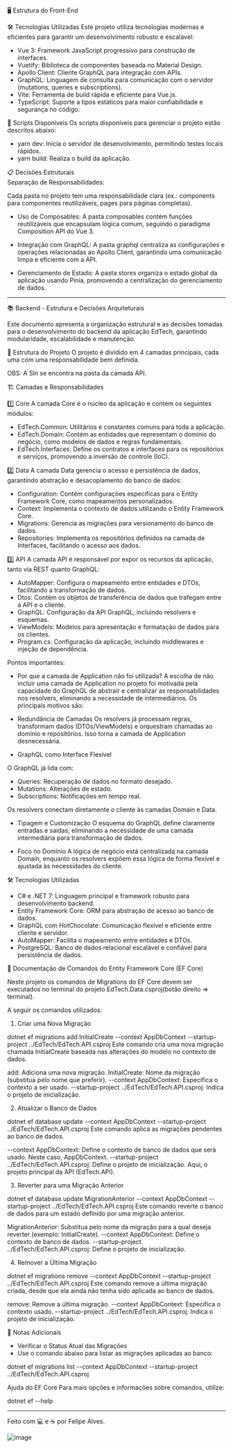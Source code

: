 🖥️ Estrutura do Front-End

🛠️ Tecnologias Utilizadas
Este projeto utiliza tecnologias modernas e eficientes para garantir um desenvolvimento robusto e escalável:

- Vue 3: Framework JavaScript progressivo para construção de interfaces.
- Vuetify: Biblioteca de componentes baseada no Material Design.
- Apollo Client: Cliente GraphQL para integração com APIs.
- GraphQL: Linguagem de consulta para comunicação com o servidor (mutations, queries e subscriptions).
- Vite: Ferramenta de build rápida e eficiente para Vue.js.
- TypeScript: Suporte a tipos estáticos para maior confiabilidade e segurança no código.

🔧 Scripts Disponíveis
Os scripts disponíveis para gerenciar o projeto estão descritos abaixo:

- yarn dev: Inicia o servidor de desenvolvimento, permitindo testes locais rápidos.
- yarn build: Realiza o build da aplicação.

📋 Decisões Estruturais    
Separação de Responsabilidades:

Cada pasta no projeto tem uma responsabilidade clara (ex.: components para componentes reutilizáveis, pages para páginas completas).

- Uso de Composables:
A pasta composables contém funções reutilizáveis que encapsulam lógica comum, seguindo o paradigma Composition API do Vue 3.

- Integração com GraphQL:
A pasta graphql centraliza as configurações e operações relacionadas ao Apollo Client, garantindo uma comunicação limpa e eficiente com a API.

- Gerenciamento de Estado:
A pasta stores organiza o estado global da aplicação usando Pinia, promovendo a centralização do gerenciamento de dados.

------------------------------------------------------------------------------------------------------------------------------------------------------------

📚 Backend - Estrutura e Decisões Arquiteturais

Este documento apresenta a organização estrutural e as decisões tomadas para o desenvolvimento do backend da aplicação EdTech, garantindo modularidade, escalabilidade e manutenção.

📂 Estrutura do Projeto
O projeto é dividido em 4 camadas principais, cada uma com uma responsabilidade bem definida. 

OBS: A Sln se encontra na pasta da camada API.

🏗️ Camadas e Responsabilidades

1️⃣ Core
A camada Core é o núcleo da aplicação e contém os seguintes módulos:

- EdTech.Common: Utilitários e constantes comuns para toda a aplicação.
- EdTech.Domain: Contém as entidades que representam o domínio do negócio, como modelos de dados e regras fundamentais.
- EdTech.Interfaces: Define os contratos e interfaces para os repositórios e serviços, promovendo a inversão de controle (IoC).

2️⃣ Data
A camada Data gerencia o acesso e persistência de dados, garantindo abstração e desacoplamento do banco de dados:

- Configuration: Contém configurações específicas para o Entity Framework Core, como mapeamentos personalizados.
- Context: Implementa o contexto de dados utilizando o Entity Framework Core.
- Migrations: Gerencia as migrações para versionamento do banco de dados.
- Repositories: Implementa os repositórios definidos na camada de Interfaces, facilitando o acesso aos dados.

3️⃣ API
A camada API é responsável por expor os recursos da aplicação, tanto via REST quanto GraphQL:

- AutoMapper: Configura o mapeamento entre entidades e DTOs, facilitando a transformação de dados.
- Dtos: Contém os objetos de transferência de dados que trafegam entre a API e o cliente.
- GraphQL: Configuração da API GraphQL, incluindo resolvers e esquemas.
- ViewModels: Modelos para apresentação e formatação de dados para os clientes.
- Program.cs: Configuração da aplicação, incluindo middlewares e injeção de dependência.

Pontos importantes: 

- Por que a camada de Application não foi utilizada?
A escolha de não incluir uma camada de Application no projeto foi motivada pela capacidade do GraphQL de abstrair e centralizar as responsabilidades nos resolvers, eliminando a necessidade de intermediários. Os principais motivos são:

- Redundância de Camadas
Os resolvers já processam regras, transformam dados (DTOs/ViewModels) e orquestram chamadas ao domínio e repositórios. Isso torna a camada de Application desnecessária.

- GraphQL como Interface Flexível
  
O GraphQL já lida com:

- Queries: Recuperação de dados no formato desejado.
- Mutations: Alterações de estado.
- Subscriptions: Notificações em tempo real.

Os resolvers conectam diretamente o cliente às camadas Domain e Data.

- Tipagem e Customização
O esquema do GraphQL define claramente entradas e saídas, eliminando a necessidade de uma camada intermediária para transformação de dados.

- Foco no Domínio
A lógica de negócio está centralizada na camada Domain, enquanto os resolvers expõem essa lógica de forma flexível e ajustada às necessidades do cliente.

🛠️ Tecnologias Utilizadas

- C# e .NET 7: Linguagem principal e framework robusto para desenvolvimento backend.
- Entity Framework Core: ORM para abstração de acesso ao banco de dados.
- GraphQL com HotChocolate: Comunicação flexível e eficiente entre cliente e servidor.
- AutoMapper: Facilita o mapeamento entre entidades e DTOs.
- PostgreSQL: Banco de dados relacional escalável e confiável para persistência de dados.

📜 Documentação de Comandos do Entity Framework Core (EF Core)

Neste projeto  os comandos de Migrations do EF Core devem ser executados no terminal do projeto EdTech.Data.csproj(botão direito => terminal).

A seguir os comandos utilizados:

1. Criar uma Nova Migração

dotnet ef migrations add InitialCreate --context AppDbContext --startup-project ../EdTech/EdTech.API.csproj
Este comando cria uma nova migração chamada InitialCreate baseada nas alterações do modelo no contexto de dados.

add: Adiciona uma nova migração.
InitialCreate: Nome da migração (substitua pelo nome que preferir).
--context AppDbContext: Especifica o contexto a ser usado.
--startup-project ../EdTech/EdTech.API.csproj: Indica o projeto de inicialização.

2. Atualizar o Banco de Dados

dotnet ef database update --context AppDbContext --startup-project ../EdTech/EdTech.API.csproj
Este comando aplica as migrações pendentes ao banco de dados.

--context AppDbContext: Define o contexto de banco de dados que será usado. Neste caso, AppDbContext.
--startup-project ../EdTech/EdTech.API.csproj: Define o projeto de inicialização. Aqui, o projeto principal da API (EdTech.API).

3. Reverter para uma Migração Anterior

dotnet ef database update MigrationAnterior --context AppDbContext --startup-project ../EdTech/EdTech.API.csproj
Este comando reverte o banco de dados para um estado definido por uma migração anterior.

MigrationAnterior: Substitua pelo nome da migração para a qual deseja reverter (exemplo: InitialCreate).
--context AppDbContext: Define o contexto de banco de dados.
--startup-project ../EdTech/EdTech.API.csproj: Define o projeto de inicialização.

4. Remover a Última Migração

dotnet ef migrations remove --context AppDbContext --startup-project ../EdTech/EdTech.API.csproj
Este comando remove a última migração criada, desde que ela ainda não tenha sido aplicada ao banco de dados.

remove: Remove a última migração.
--context AppDbContext: Especifica o contexto usado.
--startup-project ../EdTech/EdTech.API.csproj: Indica o projeto de inicialização.

📖 Notas Adicionais
- Verificar o Status Atual das Migrações
- Use o comando abaixo para listar as migrações aplicadas ao banco:

dotnet ef migrations list --context AppDbContext --startup-project ../EdTech/EdTech.API.csproj

Ajuda do EF Core
Para mais opções e informações sobre comandos, utilize:

dotnet ef --help

------------------------------------------------------------------------------------------------------------------------------------------------------------
Feito com 💻 e ☕ por Felipe Alves.

![image](https://github.com/user-attachments/assets/1060a291-8c49-47a7-9e82-2c2af2782953)

